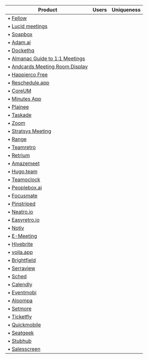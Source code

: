 |Product|Users|Uniqueness|
|---|---|---|
|• [Fellow](https://fellow.app/)|||
|• [Lucid meetings](https://www.lucidmeetings.com)|||
|• [Soapbox](https://soapboxhq.com/)|||
|• [Adam.ai](https://adam.ai/)|||
|• [Dockethq](https://www.dockethq.com/)|||
|• [Almanac Guide to 1:1 Meetings](https://almanac.io/)|||
|• [Andcards Meeting Room Display](https://www.andcards.com/)|||
|• [Happierco Free](https://www.happierco.com/)|||
|• [Reschedule.app](https://www.reschedule.app/)|||
|• [CoreUM](coreum.ca)|||
|• [Minutes App](https://minutes.dynamiteapps.io/)|||
|• [Plainee](https://www.plainee.com/)|||
|• [Taskade](https://www.taskade.com/)|||
|• [Zoom](https://zoom.us/)|||
|• [Stratsys Meeting](https://www.stratsys.com/)|||
|• [Range](https://www.range.co/)|||
|• [Teamretro](https://www.teamretro.com/)|||
|• [Retrium](https://www.retrium.com/)|||
|• [Amazemeet](https://amazemeet.com/)|||
|• [Hugo.team](https://www.hugo.team/)|||
|• [Teamoclock](https://www.teamoclock.com/)|||
|• [Peoplebox.ai](https://www.peoplebox.ai/)|||
|• [Focusmate](https://www.focusmate.com/)|||
|• [Pinstriped](https://pinstriped.com/)|||
|• [Neatro.io](https://www.neatro.io/)|||
|• [Easyretro.io](https://easyretro.io/)|||
|• [Notiv](https://www.notiv.com/)|||
|• [E-Meeting](https://www.e-meeting.gr/en)|||
|• [Hivebrite](hivebrite.com)|||
|• [voila.app](voila.app)|||
|• [Brightfield](brightfield.com)|||
|• [Serraview](serraview.com)|||
|• [Sched](https://sched.com/)|||
|• [Calendly](https://calendly.com/)|||
|• [Eventmobi](https://www.eventmobi.com/)|||
|• [Aloompa](https://aloompa.com/)|||
|• [Setmore](https://www.setmore.com/)|||
|• [Ticketfly](https://www.ticketfly.com/)|||
|• [Quickmobile](https://www.quickmobile.com/)|||
|• [Seatgeek](https://seatgeek.com/)|||
|• [Stubhub](http://www.stubhub.com/)|||
|• [Salesscreen](https://www.salesscreen.com/)||| 
